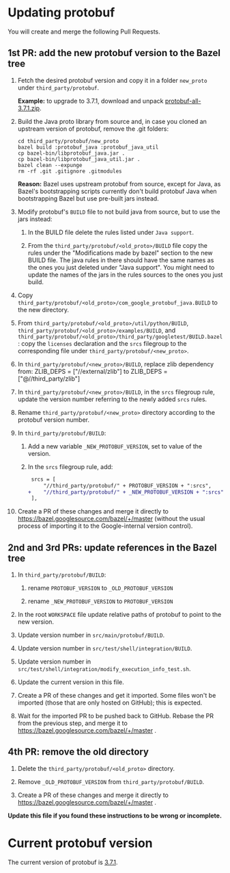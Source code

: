 # Updating protobuf

You will create and merge the following Pull Requests.

## 1st PR: add the new protobuf version to the Bazel tree

1.  Fetch the desired protobuf version and copy it in a folder `new_proto` under
   `third_party/protobuf`.

    **Example:** to upgrade to 3.7.1, download and unpack
    [protobuf-all-3.7.1.zip](https://github.com/protocolbuffers/protobuf/releases/download/v3.7.1/protobuf-all-3.7.1.zip).

1.  Build the Java proto library from source and, in case you cloned an upstream version
    of protobuf, remove the .git folders:

    ```
    cd third_party/protobuf/new_proto
    bazel build :protobuf_java :protobuf_java_util
    cp bazel-bin/libprotobuf_java.jar .
    cp bazel-bin/libprotobuf_java_util.jar .
    bazel clean --expunge
    rm -rf .git .gitignore .gitmodules
    ```

    **Reason:** Bazel uses upstream protobuf from source, except for Java, as Bazel's bootstrapping
    scripts currently don't build protobuf Java when bootstrapping Bazel but use pre-built jars
    instead.

1.  Modify protobuf's `BUILD` file to not build java from source, but to use the jars instead:

    1.  In the BUILD file delete the rules listed under `Java support`.

    1.  From the `third_party/protobuf/<old_proto>/BUILD` file copy the rules under the
        "Modifications made by bazel" section to the new BUILD file. The java rules in there should
        have the same names as the ones you just deleted under "Java support". You might need to
        update the names of the jars in the rules sources to the ones you just build.

1.  Copy `third_party/protobuf/<old_proto>/com_google_protobuf_java.BUILD` to the new directory.

1.  From `third_party/protobuf/<old_proto>/util/python/BUILD`,
    `third_party/protobuf/<old_proto>/examples/BUILD`, and
    `third_party/protobuf/<old_proto>/third_party/googletest/BUILD.bazel`:
    copy the `licenses` declaration and the `srcs` filegroup to the corresponding file under
    `third_party/protobuf/<new_proto>`.

1.  In `third_party/protobuf/<new_proto>/BUILD`, replace zlib dependency from:
    ZLIB_DEPS = ["//external/zlib"]
    to
    ZLIB_DEPS = ["@//third_party/zlib"]

1.  In `third_party/protobuf/<new_proto>/BUILD`, in the `srcs` filegroup rule, update the version
    number referring to the newly added `srcs` rules.

1.  Rename `third_party/protobuf/<new_proto>` directory according to the protobuf version number.

1.  In `third_party/protobuf/BUILD`:

    1.  Add a new variable `_NEW_PROTOBUF_VERSION`, set to value of the version.

    1.  In the `srcs` filegroup rule, add:

        ```diff
         srcs = [
             "//third_party/protobuf/" + PROTOBUF_VERSION + ":srcs",
        +    "//third_party/protobuf/" + _NEW_PROTOBUF_VERSION + ":srcs",
         ],
        ```

1.  Create a PR of these changes and merge it directly to
    https://bazel.googlesource.com/bazel/+/master (without the usual process of importing it to
    the Google-internal version control).

## 2nd and 3rd PRs: update references in the Bazel tree

1.  In `third_party/protobuf/BUILD`:

    1.  rename `PROTOBUF_VERSION` to `_OLD_PROTOBUF_VERSION`

    1.  rename `_NEW_PROTOBUF_VERSION` to `PROTOBUF_VERSION`

1.  In the root `WORKSPACE` file update relative paths of protobuf to point to the new version.

1.  Update version number in `src/main/protobuf/BUILD`.

1.  Update version number in `src/test/shell/integration/BUILD`.

1.  Update version number in `src/test/shell/integration/modify_execution_info_test.sh`. 

1.  Update the current version in this file.

1.  Create a PR of these changes and get it imported. Some files won't be imported (those that are
    only hosted on GitHub); this is expected.

2.  Wait for the imported PR to be pushed back to GitHub. Rebase the PR from the previous step, and
    merge it to https://bazel.googlesource.com/bazel/+/master .

## 4th PR: remove the old directory

1.  Delete the `third_party/protobuf/<old_proto>` directory.

1.  Remove `_OLD_PROTOBUF_VERSION` from `third_party/protobuf/BUILD`.

1.  Create a PR of these changes and merge it directly to
    https://bazel.googlesource.com/bazel/+/master .

**Update this file if you found these instructions to be wrong or incomplete.**

# Current protobuf version

The current version of protobuf is [3.7.1](https://github.com/google/protobuf/releases/tag/v3.7.1).
